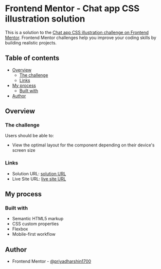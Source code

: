 # Frontend Mentor - Chat app CSS illustration solution

This is a solution to the [Chat app CSS illustration challenge on Frontend Mentor](https://www.frontendmentor.io/challenges/chat-app-css-illustration-O5auMkFqY). Frontend Mentor challenges help you improve your coding skills by building realistic projects.

## Table of contents

- [Overview](#overview)
  - [The challenge](#the-challenge)
  - [Links](#links)
- [My process](#my-process)
  - [Built with](#built-with)
- [Author](#author)


## Overview

### The challenge

Users should be able to:

- View the optimal layout for the component depending on their device's screen size



### Links

- Solution URL: [ solution URL ](https://your-solution-url.com)
- Live Site URL: [ live site URL ](https://priyadharshini1700.github.io/chat-app-css-illustration/)

## My process

### Built with

- Semantic HTML5 markup
- CSS custom properties
- Flexbox
- Mobile-first workflow




## Author

- Frontend Mentor - [@priyadharshin1700](https://www.frontendmentor.io/profile/Priyadharshini1700)
